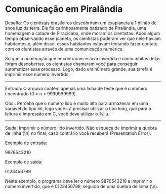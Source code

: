 # Comunicação em Piralândia

Desafio:
Os cientistas brasileiros descobriram um exoplaneta
a 1 bilhão de anos luz da terra. Ele foi carinhosamente
batizado de Piralândia, uma homenagem a cidade de Piracicaba,
onde moram os cientistas. Após algum tempo observando esse
planeta, os cientistas puderam ver que nele haviam habitantes
e, além disso, esses habitantes estavam tentando fazer contato
com os cientistas através de uma comunicação numérica.

Só que a numeração que encontraram estava invertida e como
muitas delas foram descobertas, os cientistas chamaram você
para conseguir automatizar esse processo. Logo, dado um número
grande, sua tarefa é imprimir esse número invertido.

---

Entrada:
O arquivo contém apenas uma linha de teste
que é o número encontrado (0 < n < 9999999999).

Obs.: Perceba que o número lido é muito alto
para armazenar em uma variável do tipo int, logo
você irá precisar utilizar o tipo long, que para
a leitura e impressão em C, você deve utilizar o
%llu.

---

Saída:
Imprimir o número lido invertido. Não esqueça de
imprimir a quebra de linha (\n) no final, caso
contrário você receberá (Presentation Error).


Exemplo de entrada:

9876543210

Exemplo de saída:

0123456789

Neste exemplo, o programa deve ler o número 9876543210 e imprimir o
número invertido, que é 0123456789, seguido de uma quebra de linha (\n).




